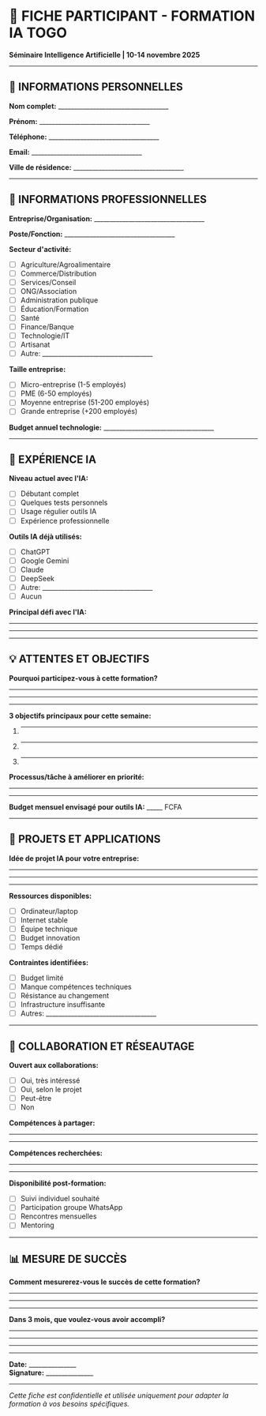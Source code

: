 # 📝 FICHE PARTICIPANT - FORMATION IA TOGO
**Séminaire Intelligence Artificielle | 10-14 novembre 2025**

---

## 👤 **INFORMATIONS PERSONNELLES**

**Nom complet:** ___________________________________

**Prénom:** ___________________________________

**Téléphone:** ___________________________________

**Email:** ___________________________________

**Ville de résidence:** ___________________________________

---

## 🏢 **INFORMATIONS PROFESSIONNELLES**

**Entreprise/Organisation:** ___________________________________

**Poste/Fonction:** ___________________________________

**Secteur d'activité:** 
- [ ] Agriculture/Agroalimentaire
- [ ] Commerce/Distribution  
- [ ] Services/Conseil
- [ ] ONG/Association
- [ ] Administration publique
- [ ] Éducation/Formation
- [ ] Santé
- [ ] Finance/Banque
- [ ] Technologie/IT
- [ ] Artisanat
- [ ] Autre: ___________________________________

**Taille entreprise:**
- [ ] Micro-entreprise (1-5 employés)
- [ ] PME (6-50 employés)
- [ ] Moyenne entreprise (51-200 employés)
- [ ] Grande entreprise (+200 employés)

**Budget annuel technologie:** ___________________________________

---

## 🎯 **EXPÉRIENCE IA**

**Niveau actuel avec l'IA:**
- [ ] Débutant complet
- [ ] Quelques tests personnels
- [ ] Usage régulier outils IA
- [ ] Expérience professionnelle

**Outils IA déjà utilisés:**
- [ ] ChatGPT
- [ ] Google Gemini
- [ ] Claude
- [ ] DeepSeek
- [ ] Autre: ___________________________________
- [ ] Aucun

**Principal défi avec l'IA:**
___________________________________
___________________________________

---

## 💡 **ATTENTES ET OBJECTIFS**

**Pourquoi participez-vous à cette formation?**
___________________________________
___________________________________
___________________________________

**3 objectifs principaux pour cette semaine:**

1. ___________________________________

2. ___________________________________

3. ___________________________________

**Processus/tâche à améliorer en priorité:**
___________________________________
___________________________________

**Budget mensuel envisagé pour outils IA:** _____ FCFA

---

## 🚀 **PROJETS ET APPLICATIONS**

**Idée de projet IA pour votre entreprise:**
___________________________________
___________________________________
___________________________________

**Ressources disponibles:**
- [ ] Ordinateur/laptop
- [ ] Internet stable
- [ ] Équipe technique
- [ ] Budget innovation
- [ ] Temps dédié

**Contraintes identifiées:**
- [ ] Budget limité
- [ ] Manque compétences techniques
- [ ] Résistance au changement
- [ ] Infrastructure insuffisante
- [ ] Autres: ___________________________________

---

## 🤝 **COLLABORATION ET RÉSEAUTAGE**

**Ouvert aux collaborations:** 
- [ ] Oui, très intéressé
- [ ] Oui, selon le projet
- [ ] Peut-être
- [ ] Non

**Compétences à partager:**
___________________________________
___________________________________

**Compétences recherchées:**
___________________________________
___________________________________

**Disponibilité post-formation:**
- [ ] Suivi individuel souhaité
- [ ] Participation groupe WhatsApp
- [ ] Rencontres mensuelles
- [ ] Mentoring

---

## 📊 **MESURE DE SUCCÈS**

**Comment mesurerez-vous le succès de cette formation?**
___________________________________
___________________________________
___________________________________

**Dans 3 mois, que voulez-vous avoir accompli?**
___________________________________
___________________________________
___________________________________

---

**Date:** _______________  
**Signature:** _______________

---

*Cette fiche est confidentielle et utilisée uniquement pour adapter la formation à vos besoins spécifiques.*